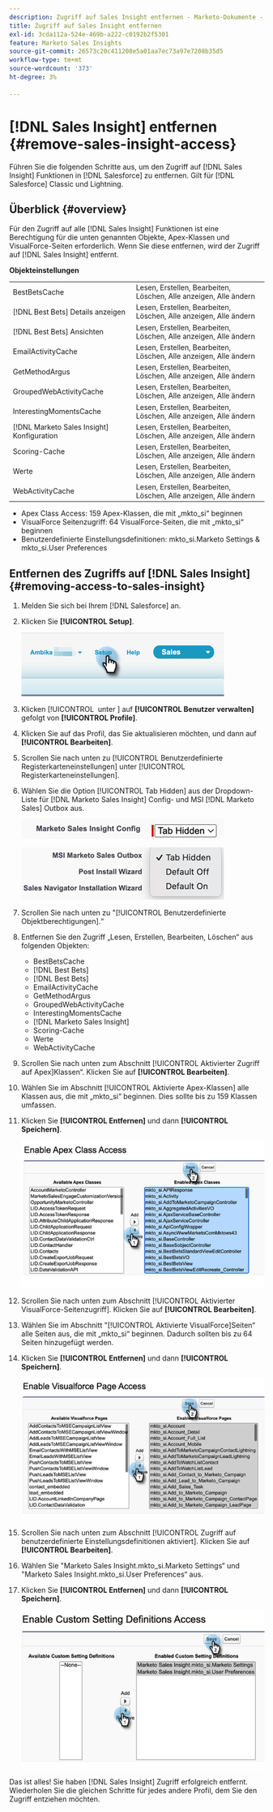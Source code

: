 ```yaml
---
description: Zugriff auf Sales Insight entfernen - Marketo-Dokumente - Produktdokumentation
title: Zugriff auf Sales Insight entfernen
exl-id: 3cda112a-524e-469b-a222-c0192b2f5301
feature: Marketo Sales Insights
source-git-commit: 26573c20c411208e5a01aa7ec73a97e7208b35d5
workflow-type: tm+mt
source-wordcount: '373'
ht-degree: 3%

---
```


# [!DNL Sales Insight] entfernen {#remove-sales-insight-access}

Führen Sie die folgenden Schritte aus, um den Zugriff auf [!DNL Sales Insight] Funktionen in [!DNL Salesforce] zu entfernen. Gilt für [!DNL Salesforce] Classic und Lightning.

## Überblick {#overview}

Für den Zugriff auf alle [!DNL Sales Insight] Funktionen ist eine Berechtigung für die unten genannten Objekte, Apex-Klassen und VisualForce-Seiten erforderlich. Wenn Sie diese entfernen, wird der Zugriff auf [!DNL Sales Insight] entfernt.

**Objekteinstellungen**

<table>
 <tbody>
 <tr>
   <td>BestBetsCache</td>
   <td>Lesen, Erstellen, Bearbeiten, Löschen, Alle anzeigen, Alle ändern</td>
  </tr>
  <tr>
   <td>[!DNL Best Bets] Details anzeigen</td>
   <td>Lesen, Erstellen, Bearbeiten, Löschen, Alle anzeigen, Alle ändern</td>
  </tr>
  <tr>
   <td>[!DNL Best Bets] Ansichten</td>
   <td>Lesen, Erstellen, Bearbeiten, Löschen, Alle anzeigen, Alle ändern</td>
  </tr>
  <tr>
   <td>EmailActivityCache</td>
   <td>Lesen, Erstellen, Bearbeiten, Löschen, Alle anzeigen, Alle ändern</td>
  </tr>
  <tr>
   <td>GetMethodArgus</td>
   <td>Lesen, Erstellen, Bearbeiten, Löschen, Alle anzeigen, Alle ändern</td>
  </tr>
  <tr>
   <td>GroupedWebActivityCache</td>
   <td>Lesen, Erstellen, Bearbeiten, Löschen, Alle anzeigen, Alle ändern</td>
  </tr>
  <tr>
   <td>InterestingMomentsCache</td>
   <td>Lesen, Erstellen, Bearbeiten, Löschen, Alle anzeigen, Alle ändern</td>
  </tr>
  <tr>
   <td>[!DNL Marketo Sales Insight] Konfiguration</td>
   <td>Lesen, Erstellen, Bearbeiten, Löschen, Alle anzeigen, Alle ändern</td>
  </tr>
  <tr>
   <td>Scoring-Cache</td>
   <td>Lesen, Erstellen, Bearbeiten, Löschen, Alle anzeigen, Alle ändern</td>
  </tr>
  <tr>
   <td>Werte</td>
   <td>Lesen, Erstellen, Bearbeiten, Löschen, Alle anzeigen, Alle ändern</td>
  </tr>
  <tr>
   <td>WebActivityCache</td>
   <td>Lesen, Erstellen, Bearbeiten, Löschen, Alle anzeigen, Alle ändern</td>
  </tr>
 </tbody>
</table>

* Apex Class Access: 159 Apex-Klassen, die mit „mkto_si“ beginnen
* VisualForce Seitenzugriff: 64 VisualForce-Seiten, die mit „mkto_si“ beginnen
* Benutzerdefinierte Einstellungsdefinitionen: mkto_si.Marketo Settings &amp; mkto_si.User Preferences

## Entfernen des Zugriffs auf [!DNL Sales Insight] {#removing-access-to-sales-insight}

1. Melden Sie sich bei Ihrem [!DNL Salesforce] an.

1. Klicken Sie **[!UICONTROL Setup]**.

   ![](assets/remove-sales-insight-access-1.png)

1. Klicken [!UICONTROL &#x200B; unter &#x200B;] auf **[!UICONTROL Benutzer verwalten]** gefolgt von **[!UICONTROL Profile]**.

1. Klicken Sie auf das Profil, das Sie aktualisieren möchten, und dann auf **[!UICONTROL Bearbeiten]**.

1. Scrollen Sie nach unten zu [!UICONTROL Benutzerdefinierte Registerkarteneinstellungen] unter [!UICONTROL Registerkarteneinstellungen].

1. Wählen Sie die Option [!UICONTROL Tab Hidden] aus der Dropdown-Liste für [!DNL Marketo Sales Insight] Config- und MSI [!DNL Marketo Sales] Outbox aus.

   ![](assets/remove-sales-insight-access-2.png)

   ![](assets/remove-sales-insight-access-3.png)

1. Scrollen Sie nach unten zu &quot;[!UICONTROL Benutzerdefinierte Objektberechtigungen].“

1. Entfernen Sie den Zugriff „Lesen, Erstellen, Bearbeiten, Löschen“ aus folgenden Objekten:

   * BestBetsCache
   * [!DNL Best Bets]
   * [!DNL Best Bets]
   * EmailActivityCache
   * GetMethodArgus
   * GroupedWebActivityCache
   * InterestingMomentsCache
   * [!DNL Marketo Sales Insight]
   * Scoring-Cache
   * Werte
   * WebActivityCache

1. Scrollen Sie nach unten zum Abschnitt [!UICONTROL Aktivierter Zugriff auf Apex]Klassen“. Klicken Sie auf **[!UICONTROL Bearbeiten]**.

1. Wählen Sie im Abschnitt [!UICONTROL Aktivierte Apex-Klassen] alle Klassen aus, die mit „mkto_si“ beginnen. Dies sollte bis zu 159 Klassen umfassen.

1. Klicken Sie **[!UICONTROL Entfernen]** und dann **[!UICONTROL Speichern]**.

   ![](assets/remove-sales-insight-access-4.png)

1. Scrollen Sie nach unten zum Abschnitt [!UICONTROL Aktivierter VisualForce-Seitenzugriff]. Klicken Sie auf **[!UICONTROL Bearbeiten]**.

1. Wählen Sie im Abschnitt &quot;[!UICONTROL Aktivierte VisualForce]Seiten“ alle Seiten aus, die mit „mkto_si“ beginnen. Dadurch sollten bis zu 64 Seiten hinzugefügt werden.

1. Klicken Sie **[!UICONTROL Entfernen]** und dann **[!UICONTROL Speichern]**.

   ![](assets/remove-sales-insight-access-5.png)

1. Scrollen Sie nach unten zum Abschnitt [!UICONTROL Zugriff auf benutzerdefinierte Einstellungsdefinitionen aktiviert]. Klicken Sie auf **[!UICONTROL Bearbeiten]**.

1. Wählen Sie &quot;Marketo Sales Insight.mkto_si.Marketo Settings“ und &quot;Marketo Sales Insight.mkto_si.User Preferences“ aus.

1. Klicken Sie **[!UICONTROL Entfernen]** und dann **[!UICONTROL Speichern]**.

   ![](assets/remove-sales-insight-access-6.png)

Das ist alles! Sie haben [!DNL Sales Insight] Zugriff erfolgreich entfernt. Wiederholen Sie die gleichen Schritte für jedes andere Profil, dem Sie den Zugriff entziehen möchten.
